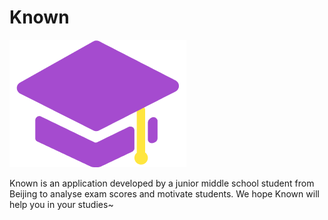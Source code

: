 # Known

![Icon](Logo.png)

Known is an application developed by a junior middle school student from Beijing to analyse exam scores and motivate
students. We hope Known will help you in your studies~
